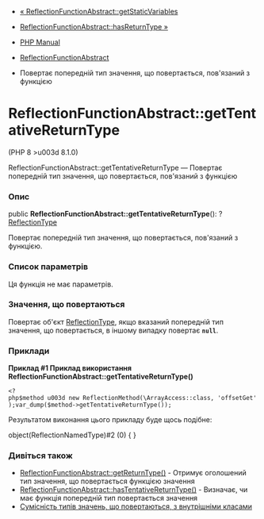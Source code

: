 - [«
ReflectionFunctionAbstract::getStaticVariables](reflectionfunctionabstract.getstaticvariables.md)
- [ReflectionFunctionAbstract::hasReturnType
»](reflectionfunctionabstract.hasreturntype.md)

- [PHP Manual](index.md)
- [ReflectionFunctionAbstract](class.reflectionfunctionabstract.md)
- Повертає попередній тип значення, що повертається, пов'язаний з
функцією

# ReflectionFunctionAbstract::getTentativeReturnType

(PHP 8 \>u003d 8.1.0)

ReflectionFunctionAbstract::getTentativeReturnType — Повертає
попередній тип значення, що повертається, пов'язаний з функцією

### Опис

public **ReflectionFunctionAbstract::getTentativeReturnType**():
?[ReflectionType](class.reflectiontype.md)

Повертає попередній тип значення, що повертається, пов'язаний з
функцією.

### Список параметрів

Ця функція не має параметрів.

### Значення, що повертаються

Повертає об'єкт [ReflectionType](class.reflectiontype.md), якщо
вказаний попередній тип значення, що повертається, в іншому випадку
повертає **`null`**.

### Приклади

**Приклад #1 Приклад використання
**ReflectionFunctionAbstract::getTentativeReturnType()****

` <?php$method u003d new ReflectionMethod(\ArrayAccess::class, 'offsetGet');var_dump($method->getTentativeReturnType()); `

Результатом виконання цього прикладу буде щось подібне:

object(ReflectionNamedType)#2 (0) {
}

### Дивіться також

- [ReflectionFunctionAbstract::getReturnType()](reflectionfunctionabstract.getreturntype.md) -
Отримує оголошений тип значення, що повертається функцією значення
- [ReflectionFunctionAbstract::hasTentativeReturnType()](reflectionfunctionabstract.hastentativereturntype.md) -
Визначає, чи має функція попередній тип повертається
значення
- [Сумісність типів значень, що повертаються, з внутрішніми
класами](language.oop5.inheritance.md#language.oop5.inheritance.internal-classes)
